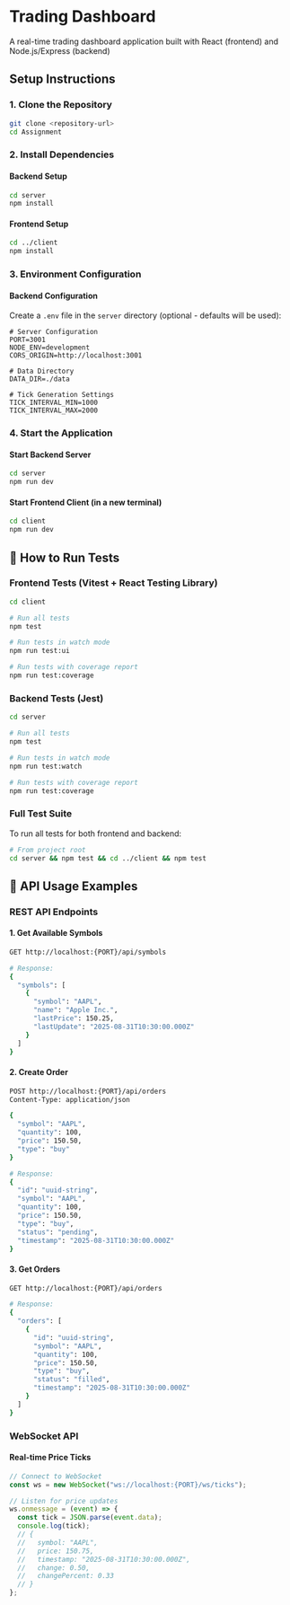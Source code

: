 # Trading Dashboard

A real-time trading dashboard application built with React (frontend) and Node.js/Express (backend)


## Setup Instructions

### 1. Clone the Repository

```bash
git clone <repository-url>
cd Assignment
```

### 2. Install Dependencies

#### Backend Setup

```bash
cd server
npm install
```

#### Frontend Setup

```bash
cd ../client
npm install
```

### 3. Environment Configuration

#### Backend Configuration

Create a `.env` file in the `server` directory (optional - defaults will be used):

```env
# Server Configuration
PORT=3001
NODE_ENV=development
CORS_ORIGIN=http://localhost:3001

# Data Directory
DATA_DIR=./data

# Tick Generation Settings
TICK_INTERVAL_MIN=1000
TICK_INTERVAL_MAX=2000

```

### 4. Start the Application

#### Start Backend Server

```bash
cd server
npm run dev
```

#### Start Frontend Client (in a new terminal)

```bash
cd client
npm run dev
```

## 🧪 How to Run Tests

### Frontend Tests (Vitest + React Testing Library)

```bash
cd client

# Run all tests
npm test

# Run tests in watch mode
npm run test:ui

# Run tests with coverage report
npm run test:coverage
```


### Backend Tests (Jest)

```bash
cd server

# Run all tests
npm test

# Run tests in watch mode
npm run test:watch

# Run tests with coverage report
npm run test:coverage
```



### Full Test Suite

To run all tests for both frontend and backend:

```bash
# From project root
cd server && npm test && cd ../client && npm test
```

## 📡 API Usage Examples

### REST API Endpoints

#### 1. Get Available Symbols

```bash
GET http://localhost:{PORT}/api/symbols

# Response:
{
  "symbols": [
    {
      "symbol": "AAPL",
      "name": "Apple Inc.",
      "lastPrice": 150.25,
      "lastUpdate": "2025-08-31T10:30:00.000Z"
    }
  ]
}
```

#### 2. Create Order

```bash
POST http://localhost:{PORT}/api/orders
Content-Type: application/json

{
  "symbol": "AAPL",
  "quantity": 100,
  "price": 150.50,
  "type": "buy"
}

# Response:
{
  "id": "uuid-string",
  "symbol": "AAPL",
  "quantity": 100,
  "price": 150.50,
  "type": "buy",
  "status": "pending",
  "timestamp": "2025-08-31T10:30:00.000Z"
}
```

#### 3. Get Orders

```bash
GET http://localhost:{PORT}/api/orders

# Response:
{
  "orders": [
    {
      "id": "uuid-string",
      "symbol": "AAPL",
      "quantity": 100,
      "price": 150.50,
      "type": "buy",
      "status": "filled",
      "timestamp": "2025-08-31T10:30:00.000Z"
    }
  ]
}
```

### WebSocket API

#### Real-time Price Ticks

```javascript
// Connect to WebSocket
const ws = new WebSocket("ws://localhost:{PORT}/ws/ticks");

// Listen for price updates
ws.onmessage = (event) => {
  const tick = JSON.parse(event.data);
  console.log(tick);
  // {
  //   symbol: "AAPL",
  //   price: 150.75,
  //   timestamp: "2025-08-31T10:30:00.000Z",
  //   change: 0.50,
  //   changePercent: 0.33
  // }
};
```

